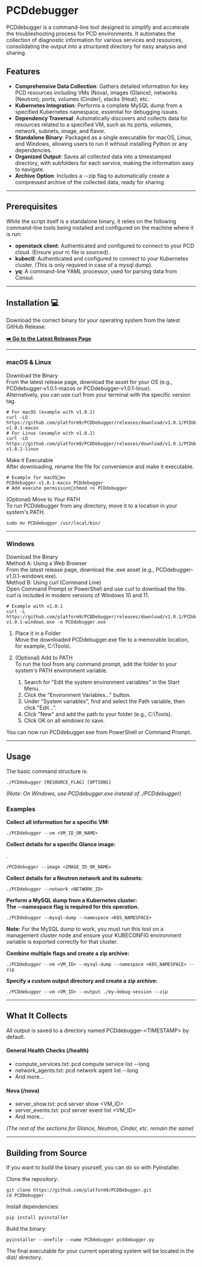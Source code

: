 

# **PCDdebugger**

PCDdebugger is a command-line tool designed to simplify and accelerate the troubleshooting process for PCD environments. It automates the collection of diagnostic information for various services and resources, consolidating the output into a structured directory for easy analysis and sharing.

## **Features**

* **Comprehensive Data Collection**: Gathers detailed information for key PCD resources including VMs (Nova), images (Glance), networks (Neutron), ports, volumes (Cinder), stacks (Heat), etc.  
* **Kubernetes Integration**: Performs a complete MySQL dump from a specified Kubernetes namespace, essential for debugging issues.  
* **Dependency Traversal**: Automatically discovers and collects data for resources related to a specified VM, such as its ports, volumes, network, subnets, image, and flavor.  
* **Standalone Binary**: Packaged as a single executable for macOS, Linux, and Windows, allowing users to run it without installing Python or any dependencies.  
* **Organized Output**: Saves all collected data into a timestamped directory, with subfolders for each service, making the information easy to navigate.  
* **Archive Option**: Includes a \--zip flag to automatically create a compressed archive of the collected data, ready for sharing.

---

## **Prerequisites**

While the script itself is a standalone binary, it relies on the following command-line tools being installed and configured on the machine where it is run:

* **openstack client**: Authenticated and configured to connect to your PCD cloud. (Ensure your rc file is sourced).  
* **kubectl**: Authenticated and configured to connect to your Kubernetes cluster. (This is only required in case of a mysql dump).  
* **yq**: A command-line YAML processor, used for parsing data from Consul.

---

## **Installation 💻**

Download the correct binary for your operating system from the latest GitHub Release.

[**➡️ Go to the Latest Releases Page**](https://github.com/platform9/PCDDebugger/releases/latest)

---

### **macOS & Linux**

Download the Binary  
From the latest release page, download the asset for your OS (e.g., PCDdebugger-v1.0.1-macos or PCDdebugger-v1.0.1-linux).  
Alternatively, you can use curl from your terminal with the specific version tag.

```
# For macOS (example with v1.0.1)
curl -LO https://github.com/platform9/PCDDebugger/releases/download/v1.0.1/PCDdebugger-v1.0.1-macos
# For Linux (example with v1.0.1)
curl -LO https://github.com/platform9/PCDDebugger/releases/download/v1.0.1/PCDdebugger-v1.0.1-linux
```

Make it Executable  
After downloading, rename the file for convenience and make it executable.

```
# Example for macOSmv
PCDdebugger-v1.0.1-macos PCDdebugger
# Add execute permissionchmod +x PCDdebugger
```

(Optional) Move to Your PATH  
To run PCDdebugger from any directory, move it to a location in your system's PATH.

```
sudo mv PCDdebugger /usr/local/bin/
```

---

### **Windows**

Download the Binary  
Method A: Using a Web Browser  
From the latest release page, download the .exe asset (e.g., PCDdebugger-v1.0.1-windows.exe).  
Method B: Using curl (Command Line)  
Open Command Prompt or PowerShell and use curl to download the file. curl is included in modern versions of Windows 10 and 11\.

```
# Example with v1.0.1
curl -L https://github.com/platform9/PCDDebugger/releases/download/v1.0.1/PCDdebugger-v1.0.1-windows.exe -o PCDdebugger.exe
```

1. Place it in a Folder  
   Move the downloaded PCDdebugger.exe file to a memorable location, for example, C:\\Tools\\.

2. (Optional) Add to PATH  
   To run the tool from any command prompt, add the folder to your system's PATH environment variable.  
   1. Search for "Edit the system environment variables" in the Start Menu.  
   2. Click the "Environment Variables..." button.  
   3. Under "System variables", find and select the Path variable, then click "Edit...".  
   4. Click "New" and add the path to your folder (e.g., C:\\Tools).  
   5. Click OK on all windows to save.

You can now run PCDdebugger.exe from PowerShell or Command Prompt.

---

## **Usage**

The basic command structure is:

```
./PCDdebugger [RESOURCE_FLAG] [OPTIONS]
```

*(Note: On Windows, use PCDdebugger.exe instead of ./PCDdebugger)*

### **Examples**

**Collect all information for a specific VM:**

```
./PCDdebugger --vm <VM_ID_OR_NAME>
```

**Collect details for a specific Glance image:**

.

```
/PCDdebugger --image <IMAGE_ID_OR_NAME>
```

**Collect details for a Neutron network and its subnets:**

```
./PCDdebugger --network <NETWORK_ID>
```

**Perform a MySQL dump from a Kubernetes cluster:**  
**The \--namespace flag is required for this operation.**

```
./PCDdebugger --mysql-dump --namespace <K8S_NAMESPACE>
```

**Note:** For the MySQL dump to work, you must run this tool on a management cluster node and ensure your KUBECONFIG environment variable is exported correctly for that cluster.

**Combine multiple flags and create a zip archive:**

```
./PCDdebugger --vm <VM_ID> --mysql-dump --namespace <K8S_NAMESPACE> --zip
```

**Specify a custom output directory and create a zip archive:**

```
./PCDdebugger --vm <VM_ID> --output ./my-debug-session --zip
```

---

## 

## **What It Collects**

All output is saved to a directory named PCDdebugger-\<TIMESTAMP\> by default.

#### **General Health Checks (/health)**

* compute\_services.txt: pcd compute service list \--long  
* network\_agents.txt: pcd network agent list \--long  
* And more...

#### **Nova (/nova)**

* server\_show.txt: pcd server show \<VM\_ID\>  
* server\_events.txt: pcd server event list \<VM\_ID\>  
* And more...

*(The rest of the sections for Glance, Neutron, Cinder, etc. remain the same)*

---

## **Building from Source**

If you want to build the binary yourself, you can do so with PyInstaller.

Clone the repository:

```
git clone https://github.com/platform9/PCDDebugger.git
cd PCDDebugger
```

Install dependencies:

```
pip install pyinstaller
```

Build the binary:

```
pyinstaller --onefile --name PCDdebugger pcddebugger.py
```

The final executable for your current operating system will be located in the dist/ directory.
